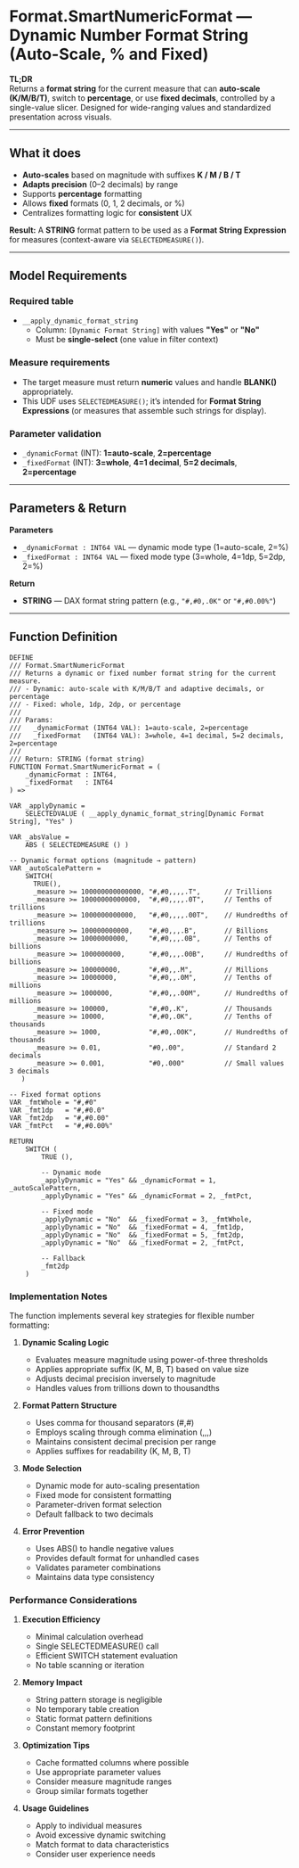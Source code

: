 # Format.SmartNumericFormat — Dynamic Number Format String (Auto-Scale, % and Fixed)

**TL;DR**  
Returns a **format string** for the current measure that can **auto-scale (K/M/B/T)**, switch to **percentage**, or use **fixed decimals**, controlled by a single-value slicer. Designed for wide-ranging values and standardized presentation across visuals.

---

## What it does
- **Auto-scales** based on magnitude with suffixes **K / M / B / T**  
- **Adapts precision** (0–2 decimals) by range  
- Supports **percentage** formatting  
- Allows **fixed** formats (0, 1, 2 decimals, or %)  
- Centralizes formatting logic for **consistent** UX

**Result:** A **STRING** format pattern to be used as a **Format String Expression** for measures (context-aware via `SELECTEDMEASURE()`).

---

## Model Requirements

### Required table
- `__apply_dynamic_format_string`
  - Column: `[Dynamic Format String]` with values **"Yes"** or **"No"**
  - Must be **single-select** (one value in filter context)

### Measure requirements
- The target measure must return **numeric** values and handle **BLANK()** appropriately.
- This UDF uses `SELECTEDMEASURE()`; it’s intended for **Format String Expressions** (or measures that assemble such strings for display).

### Parameter validation
- `_dynamicFormat` (INT): **1=auto-scale**, **2=percentage**
- `_fixedFormat` (INT): **3=whole**, **4=1 decimal**, **5=2 decimals**, **2=percentage**

---

## Parameters & Return

**Parameters**
- `_dynamicFormat : INT64 VAL` — dynamic mode type (1=auto-scale, 2=%)
- `_fixedFormat : INT64 VAL` — fixed mode type (3=whole, 4=1dp, 5=2dp, 2=%)

**Return**
- **STRING** — DAX format string pattern (e.g., `"#,#0,.0K"` or `"#,#0.00%"`)

---

## Function Definition

```dax
DEFINE
/// Format.SmartNumericFormat
/// Returns a dynamic or fixed number format string for the current measure.
/// - Dynamic: auto-scale with K/M/B/T and adaptive decimals, or percentage
/// - Fixed: whole, 1dp, 2dp, or percentage
///
/// Params:
///   _dynamicFormat (INT64 VAL): 1=auto-scale, 2=percentage
///   _fixedFormat   (INT64 VAL): 3=whole, 4=1 decimal, 5=2 decimals, 2=percentage
///
/// Return: STRING (format string)
FUNCTION Format.SmartNumericFormat = (
    _dynamicFormat : INT64,
    _fixedFormat   : INT64
) =>

VAR _applyDynamic =
    SELECTEDVALUE ( __apply_dynamic_format_string[Dynamic Format String], "Yes" )

VAR _absValue =
    ABS ( SELECTEDMEASURE () )

-- Dynamic format options (magnitude → pattern)
VAR _autoScalePattern =
    SWITCH(
      TRUE(),
      _measure >= 100000000000000, "#,#0,,,,.T",      // Trillions
      _measure >= 10000000000000,  "#,#0,,,,.0T",     // Tenths of trillions
      _measure >= 1000000000000,   "#,#0,,,,.00T",    // Hundredths of trillions
      _measure >= 100000000000,    "#,#0,,,.B",       // Billions
      _measure >= 10000000000,     "#,#0,,,.0B",      // Tenths of billions
      _measure >= 1000000000,      "#,#0,,,.00B",     // Hundredths of billions
      _measure >= 100000000,       "#,#0,,.M",        // Millions
      _measure >= 10000000,        "#,#0,,.0M",       // Tenths of millions
      _measure >= 1000000,         "#,#0,,.00M",      // Hundredths of millions
      _measure >= 100000,          "#,#0,.K",         // Thousands
      _measure >= 10000,           "#,#0,.0K",        // Tenths of thousands
      _measure >= 1000,            "#,#0,.00K",       // Hundredths of thousands
      _measure >= 0.01,            "#0,.00",          // Standard 2 decimals
      _measure >= 0.001,           "#0,.000"          // Small values 3 decimals
   )

-- Fixed format options
VAR _fmtWhole = "#,#0"
VAR _fmt1dp   = "#,#0.0"
VAR _fmt2dp   = "#,#0.00"
VAR _fmtPct   = "#,#0.00%"

RETURN
    SWITCH (
        TRUE (),

        -- Dynamic mode
        _applyDynamic = "Yes" && _dynamicFormat = 1, _autoScalePattern,
        _applyDynamic = "Yes" && _dynamicFormat = 2, _fmtPct,

        -- Fixed mode
        _applyDynamic = "No"  && _fixedFormat = 3, _fmtWhole,
        _applyDynamic = "No"  && _fixedFormat = 4, _fmt1dp,
        _applyDynamic = "No"  && _fixedFormat = 5, _fmt2dp,
        _applyDynamic = "No"  && _fixedFormat = 2, _fmtPct,

        -- Fallback
        _fmt2dp
    )
```


### Implementation Notes

The function implements several key strategies for flexible number formatting:

1. **Dynamic Scaling Logic**
   - Evaluates measure magnitude using power-of-three thresholds
   - Applies appropriate suffix (K, M, B, T) based on value size
   - Adjusts decimal precision inversely to magnitude
   - Handles values from trillions down to thousandths

2. **Format Pattern Structure**
   - Uses comma for thousand separators (#,#)
   - Employs scaling through comma elimination (,,,)
   - Maintains consistent decimal precision per range
   - Applies suffixes for readability (K, M, B, T)

3. **Mode Selection**
   - Dynamic mode for auto-scaling presentation
   - Fixed mode for consistent formatting
   - Parameter-driven format selection
   - Default fallback to two decimals

4. **Error Prevention**
   - Uses ABS() to handle negative values
   - Provides default format for unhandled cases
   - Validates parameter combinations
   - Maintains data type consistency

### Performance Considerations

1. **Execution Efficiency**
   - Minimal calculation overhead
   - Single SELECTEDMEASURE() call
   - Efficient SWITCH statement evaluation
   - No table scanning or iteration

2. **Memory Impact**
   - String pattern storage is negligible
   - No temporary table creation
   - Static format pattern definitions
   - Constant memory footprint

3. **Optimization Tips**
   - Cache formatted columns where possible
   - Use appropriate parameter values
   - Consider measure magnitude ranges
   - Group similar formats together

4. **Usage Guidelines**
   - Apply to individual measures
   - Avoid excessive dynamic switching
   - Match format to data characteristics
   - Consider user experience needs


